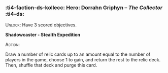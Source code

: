### :ti4-faction-ds-kollecc: **Hero**: Dorrahn Griphyn – _The Collector_ :ti4-ds:
<span style="font-variant:small-caps;">Unlock</span>: Have 3 scored objectives.

**Shadowcaster - Stealth Expedition**

<span style="font-variant:small-caps;">Action:</span>

Draw a number of relic cards up to an amount equal to the number of players in the game, choose 1 to gain, and return the rest to the relic deck. Then, shuffle that deck and purge this card.
